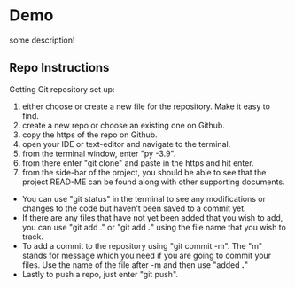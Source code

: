 # Demo 

some description!

## Repo Instructions

Getting Git repository set up:
1) either choose or create a new file for the repository. Make it easy to find.
2) create a new repo or choose an existing one on Github.
3) copy the https of the repo on Github.
4) open your IDE or text-editor and navigate to the terminal.
5) from the terminal window, enter "py -3.9".
6) from there enter "git clone" and paste in the https and hit enter.
7) from the side-bar of the project, you should be able to see that the 
project READ-ME can be found along with other supporting documents. 

* You can use "git status" in the terminal to see any modifications or changes 
to the code but haven't been saved to a commit yet.
* If there are any files that have not yet been added that you wish to add, you 
can use "git add ." or "git add ___.___" using the file name that you wish to track.
* To add a commit to the repository using "git commit -m". The "m" stands for message
which you need if you are going to commit your files. Use the name of the file after 
-m and then use "added ___.___"
* Lastly to push a repo, just enter "git push".